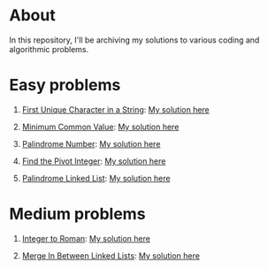 # About

In this repository, I'll be archiving my solutions to various coding and algorithmic problems.

# Easy problems

1. [First Unique Character in a String](https://leetcode.com/problems/first-unique-character-in-a-string/description/): [My solution here](./problems/first-unique-character-in-a-string/solution.go)

2. [Minimum Common Value](https://leetcode.com/problems/minimum-common-value/description/): [My solution here](./problems/minimum-common-value/solution.go)

3. [Palindrome Number](https://leetcode.com/problems/palindrome-number/description/): [My solution here](./problems/palindrome-number/solution.go)

4. [Find the Pivot Integer](https://leetcode.com/problems/find-the-pivot-integer/description/): [My solution here](./problems/find-the-pivot-integer/solution.go)

5. [Palindrome Linked List](https://leetcode.com/problems/palindrome-linked-list/description/): [My solution here](./problems/palindrome-linked-list/solution.go)

# Medium problems

1. [Integer to Roman](https://leetcode.com/problems/integer-to-roman/description/): [My solution here](./problems/integer-to-roman/solution.go)

2. [Merge In Between Linked Lists](https://leetcode.com/problems/merge-in-between-linked-lists/description/): [My solution here](./problems/merge-In-between-linked-lists/solution.go)
